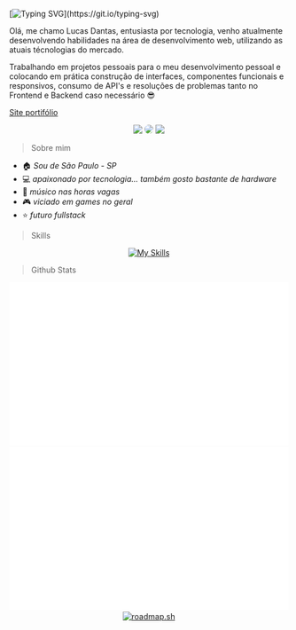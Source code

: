 
[![Typing SVG](https://readme-typing-svg.demolab.com?font=Fira+Code&weight=600&duration=4000&pause=500&background=FF00F100&vCenter=true&random=true&width=435&lines=Ol%C3%A1+mundo!;Lucas+Dantas%2C+Desenvolvedor+Web!)](https://git.io/typing-svg)

Olá, me chamo Lucas Dantas, entusiasta por tecnologia, venho atualmente desenvolvendo habilidades na área de desenvolvimento web, utilizando as atuais técnologias do mercado. 

Trabalhando em projetos pessoais para o meu desenvolvimento pessoal e colocando em prática construção de interfaces, componentes funcionais e responsivos, consumo de API's e resoluções de problemas tanto no Frontend e Backend caso necessário :sunglasses:

[Site portifólio](http://dantsdev.vercel.app)

<div align="center"> 
<a href = "mailto:dants.dev@gmail.com"><img src="https://img.shields.io/badge/-Gmail-%23333?style=for-the-badge&logo=gmail&logoColor=white" target="_blank"></a>
<a href="https://www.linkedin.com/in/dantsc/" target="_blank"><img src="https://img.shields.io/badge/-LinkedIn-%230077B5?style=for-the-badge&logo=linkedin&logoColor=white" style="border-radius: 30px" target="_blank"></a>
<a href="https://discord.com/users/432259058561449985" target="_blank"><img src="https://img.shields.io/badge/Discord-7289DA?style=for-the-badge&logo=discord&logoColor=white" target="_blank"></a>
</div>

> Sobre mim

- :house: *Sou de São Paulo - SP*
- :computer: *apaixonado por tecnologia... também gosto bastante de hardware*
- :guitar: *músico nas horas vagas*
- :video_game: *viciado em games no geral*
- :star: *futuro fullstack*


> Skills

<div align="center">
  
[![My Skills](https://skillicons.dev/icons?i=vscode,linux,html,css,javascript,typescript,nodejs,git,github,angular,react,astro,bootstrap,tailwind,figma)](https://skillicons.dev)
</div>

> Github Stats

<div align="center">
  
![](https://raw.githubusercontent.com/ldantsc/github-stats/master/generated/overview.svg#gh-dark-mode-only) ![](https://raw.githubusercontent.com/ldantsc/github-stats/master/generated/languages.svg#gh-dark-mode-only) [![roadmap.sh](https://api.roadmap.sh/v1-badge/wide/64f63e3e5ce9f4ca588f1e3a?variant=dark&roadmaps=angular%2Cjavascript%2Cfrontend%2Ctypescript)](https://roadmap.sh)
</div>
  
</div>
